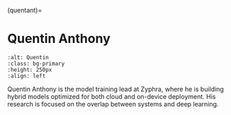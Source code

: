 <head>
  <meta charset="UTF-8">
  <meta name="description" content="Quentin Anthony">
  <meta name="keywords" content="AMD GPU, HPC, MI300, MI250, ROCm, blog, contributor, blog author">
</head>

(quentant)=

# Quentin Anthony

```{image} ./data/quentin-anthony.jpg
:alt: Quentin
:class: bg-primary
:height: 250px
:align: left
```

Quentin Anthony is the model training lead at Zyphra, where he is building hybrid models optimized for both cloud and on-device deployment. 
His research is focused on the overlap between systems and deep learning.